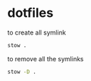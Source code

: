 # dotfiles

to create all symlink

```sh
stow .
```

to remove all the symlinks

```sh
stow -D .
```
